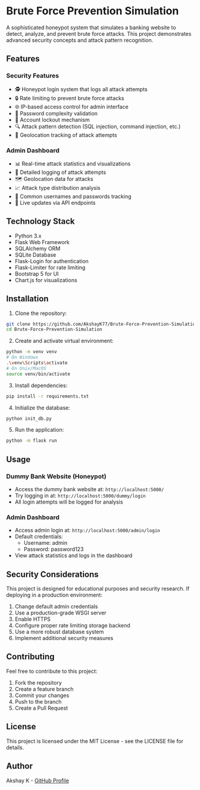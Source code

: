 # Brute Force Prevention Simulation

A sophisticated honeypot system that simulates a banking website to detect, analyze, and prevent brute force attacks. This project demonstrates advanced security concepts and attack pattern recognition.

## Features

### Security Features
- 🕵️ Honeypot login system that logs all attack attempts
- 🔒 Rate limiting to prevent brute force attacks
- 🌐 IP-based access control for admin interface
- 🔑 Password complexity validation
- 🚫 Account lockout mechanism
- 🔍 Attack pattern detection (SQL injection, command injection, etc.)
- 📍 Geolocation tracking of attack attempts

### Admin Dashboard
- 📊 Real-time attack statistics and visualizations
- 📝 Detailed logging of attack attempts
- 🗺️ Geolocation data for attacks
- 📈 Attack type distribution analysis
- 👤 Common usernames and passwords tracking
- 🔄 Live updates via API endpoints

## Technology Stack
- Python 3.x
- Flask Web Framework
- SQLAlchemy ORM
- SQLite Database
- Flask-Login for authentication
- Flask-Limiter for rate limiting
- Bootstrap 5 for UI
- Chart.js for visualizations

## Installation

1. Clone the repository:
```bash
git clone https://github.com/AkshayK77/Brute-Force-Prevention-Simulation.git
cd Brute-Force-Prevention-Simulation
```

2. Create and activate virtual environment:
```bash
python -m venv venv
# On Windows
.\venv\Scripts\activate
# On Unix/MacOS
source venv/bin/activate
```

3. Install dependencies:
```bash
pip install -r requirements.txt
```

4. Initialize the database:
```bash
python init_db.py
```

5. Run the application:
```bash
python -m flask run
```

## Usage

### Dummy Bank Website (Honeypot)
- Access the dummy bank website at: `http://localhost:5000/`
- Try logging in at: `http://localhost:5000/dummy/login`
- All login attempts will be logged for analysis

### Admin Dashboard
- Access admin login at: `http://localhost:5000/admin/login`
- Default credentials:
  - Username: admin
  - Password: password123
- View attack statistics and logs in the dashboard

## Security Considerations

This project is designed for educational purposes and security research. If deploying in a production environment:

1. Change default admin credentials
2. Use a production-grade WSGI server
3. Enable HTTPS
4. Configure proper rate limiting storage backend
5. Use a more robust database system
6. Implement additional security measures

## Contributing

Feel free to contribute to this project:

1. Fork the repository
2. Create a feature branch
3. Commit your changes
4. Push to the branch
5. Create a Pull Request

## License

This project is licensed under the MIT License - see the LICENSE file for details.

## Author

Akshay K - [GitHub Profile](https://github.com/AkshayK77) 